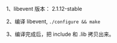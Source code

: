 
1、libevent 版本： 2.1.12-stable

2、编译 libevent, `./configure && make `

3、编译完成后，把 include 和 .lib 拷贝出来。 


